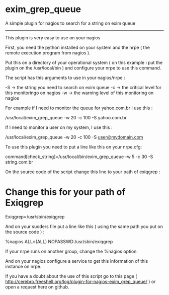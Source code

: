 exim_grep_queue
===============

A simple plugin for nagios to search for a string on exim queue

-------------------------------------------------------------------------------------------


This plugin is very easy to use on your nagios 

First, you need the python installed on your system and the nrpe ( the remote execution program from nagios ). 

Put this on a directory of your operational system ( on this example i put the plugin on the /usr/local/bin ) 
and configure your nrpe to use this command. 

The script has this arguments to use in your nagios/nrpe : 

-S -> the string you need to search on exim queue
-c -> the critical level for this monitoringo on nagios 
-w -> the warning level of this monitoring on nagios 

For example if I need to monitor the queue for yahoo.com.br I use this : 

/usr/local/exim_grep_queue -w 20 -c 100 -S yahoo.com.br 

If I need to monitor a user on my system, I use this : 

/usr/local/exim_grep_queue -w 20 -c 100 -S user@mydomain.com 

To use this plugin you need to put a line like this on your nrpe.cfg: 

command[check_string]=/usr/local/bin/exim_grep_queue -w 5 -c 30 -S string.com.br

On the source code of the script change this line to your path of exiqgrep : 

# Change this for your path of Exiqgrep 
Exiqgrep=/usr/sbin/exiqgrep

And on your suoders file put a line like this ( using the same path you put on the source code ) : 

%nagios ALL=(ALL)   NOPASSWD:/usr/sbin/exiqgrep

If your nrpe runs on another group, change the %nagios option. 

And on your nagios configure a service to get this information of this instance on 
nrpe. 

If you have a doubt about the use of this script go to this page  ( http://cerebro.freeshell.org/log/plugin-for-nagios-exim_grep_queue/ ) or 
open a request here on github. 


